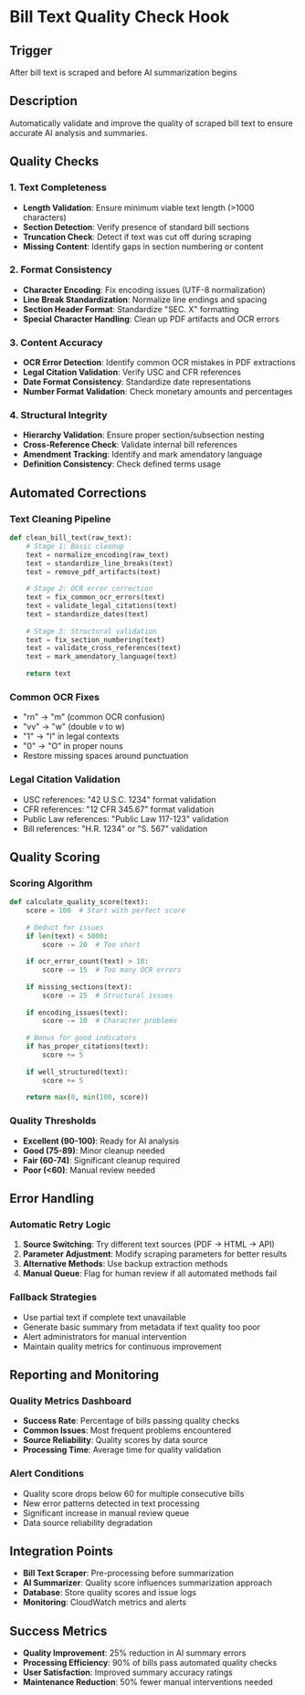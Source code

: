 # Bill Text Quality Check Hook

## Trigger
After bill text is scraped and before AI summarization begins

## Description
Automatically validate and improve the quality of scraped bill text to ensure accurate AI analysis and summaries.

## Quality Checks

### 1. Text Completeness
- **Length Validation**: Ensure minimum viable text length (>1000 characters)
- **Section Detection**: Verify presence of standard bill sections
- **Truncation Check**: Detect if text was cut off during scraping
- **Missing Content**: Identify gaps in section numbering or content

### 2. Format Consistency
- **Character Encoding**: Fix encoding issues (UTF-8 normalization)
- **Line Break Standardization**: Normalize line endings and spacing
- **Section Header Format**: Standardize "SEC. X" formatting
- **Special Character Handling**: Clean up PDF artifacts and OCR errors

### 3. Content Accuracy
- **OCR Error Detection**: Identify common OCR mistakes in PDF extractions
- **Legal Citation Validation**: Verify USC and CFR references
- **Date Format Consistency**: Standardize date representations
- **Number Format Validation**: Check monetary amounts and percentages

### 4. Structural Integrity
- **Hierarchy Validation**: Ensure proper section/subsection nesting
- **Cross-Reference Check**: Validate internal bill references
- **Amendment Tracking**: Identify and mark amendatory language
- **Definition Consistency**: Check defined terms usage

## Automated Corrections

### Text Cleaning Pipeline
```python
def clean_bill_text(raw_text):
    # Stage 1: Basic cleanup
    text = normalize_encoding(raw_text)
    text = standardize_line_breaks(text)
    text = remove_pdf_artifacts(text)
    
    # Stage 2: OCR error correction
    text = fix_common_ocr_errors(text)
    text = validate_legal_citations(text)
    text = standardize_dates(text)
    
    # Stage 3: Structural validation
    text = fix_section_numbering(text)
    text = validate_cross_references(text)
    text = mark_amendatory_language(text)
    
    return text
```

### Common OCR Fixes
- "rn" → "m" (common OCR confusion)
- "vv" → "w" (double v to w)
- "1" → "l" in legal contexts
- "0" → "O" in proper nouns
- Restore missing spaces around punctuation

### Legal Citation Validation
- USC references: "42 U.S.C. 1234" format validation
- CFR references: "12 CFR 345.67" format validation
- Public Law references: "Public Law 117-123" validation
- Bill references: "H.R. 1234" or "S. 567" validation

## Quality Scoring

### Scoring Algorithm
```python
def calculate_quality_score(text):
    score = 100  # Start with perfect score
    
    # Deduct for issues
    if len(text) < 5000:
        score -= 20  # Too short
    
    if ocr_error_count(text) > 10:
        score -= 15  # Too many OCR errors
    
    if missing_sections(text):
        score -= 25  # Structural issues
    
    if encoding_issues(text):
        score -= 10  # Character problems
    
    # Bonus for good indicators
    if has_proper_citations(text):
        score += 5
    
    if well_structured(text):
        score += 5
    
    return max(0, min(100, score))
```

### Quality Thresholds
- **Excellent (90-100)**: Ready for AI analysis
- **Good (75-89)**: Minor cleanup needed
- **Fair (60-74)**: Significant cleanup required
- **Poor (<60)**: Manual review needed

## Error Handling

### Automatic Retry Logic
1. **Source Switching**: Try different text sources (PDF → HTML → API)
2. **Parameter Adjustment**: Modify scraping parameters for better results
3. **Alternative Methods**: Use backup extraction methods
4. **Manual Queue**: Flag for human review if all automated methods fail

### Fallback Strategies
- Use partial text if complete text unavailable
- Generate basic summary from metadata if text quality too poor
- Alert administrators for manual intervention
- Maintain quality metrics for continuous improvement

## Reporting and Monitoring

### Quality Metrics Dashboard
- **Success Rate**: Percentage of bills passing quality checks
- **Common Issues**: Most frequent problems encountered
- **Source Reliability**: Quality scores by data source
- **Processing Time**: Average time for quality validation

### Alert Conditions
- Quality score drops below 60 for multiple consecutive bills
- New error patterns detected in text processing
- Significant increase in manual review queue
- Data source reliability degradation

## Integration Points
- **Bill Text Scraper**: Pre-processing before summarization
- **AI Summarizer**: Quality score influences summarization approach
- **Database**: Store quality scores and issue logs
- **Monitoring**: CloudWatch metrics and alerts

## Success Metrics
- **Quality Improvement**: 25% reduction in AI summary errors
- **Processing Efficiency**: 90% of bills pass automated quality checks
- **User Satisfaction**: Improved summary accuracy ratings
- **Maintenance Reduction**: 50% fewer manual interventions needed